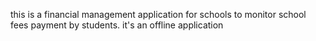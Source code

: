 this is a financial management application for schools to monitor school fees payment by students.
it's an offline application